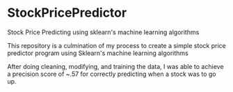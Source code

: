 # StockPricePredictor
Stock Price Predicting using sklearn's machine learning algorithms

This repository is a culmination of my process to create a simple stock price predictor program using Sklearn's machine learning algorithms

After doing cleaning, modifying, and training the data, I was able to achieve a precision score of ~.57 for correctly predicting when a stock was to go up.
